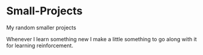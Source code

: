 # Small-Projects
My random smaller projects

Whenever I learn something new I make a little something to go along with it for learning reinforcement.
